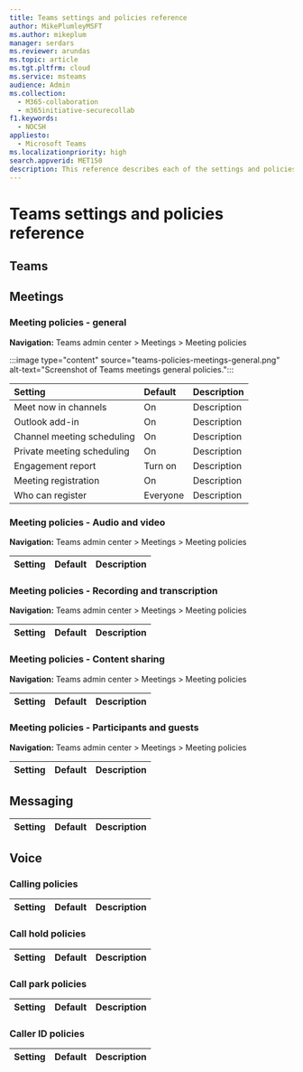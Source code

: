 ```yaml
---
title: Teams settings and policies reference
author: MikePlumleyMSFT
ms.author: mikeplum
manager: serdars
ms.reviewer: arundas
ms.topic: article
ms.tgt.pltfrm: cloud
ms.service: msteams
audience: Admin
ms.collection: 
  - M365-collaboration
  - m365initiative-securecollab
f1.keywords: 
  - NOCSH
appliesto: 
  - Microsoft Teams
ms.localizationpriority: high
search.appverid: MET150
description: This reference describes each of the settings and policies available in Microsoft Teams
---
```


# Teams settings and policies reference


## Teams




## Meetings

### Meeting policies - general

**Navigation:** Teams admin center > Meetings > Meeting policies

:::image type="content" source="teams-policies-meetings-general.png" alt-text="Screenshot of Teams meetings general policies.":::

| Setting | Default | Description |
|:-----|:-----|:-----|
|Meet now in channels|On|Description|
|Outlook add-in|On|Description|
|Channel meeting scheduling|On|Description|
|Private meeting scheduling|On|Description|
|Engagement report|Turn on|Description|
|Meeting registration|On|Description|
|Who can register|Everyone|Description|

### Meeting policies - Audio and video

**Navigation:** Teams admin center > Meetings > Meeting policies

| Setting | Default | Description |
|:-----|:-----|:-----|

### Meeting policies - Recording and transcription

**Navigation:** Teams admin center > Meetings > Meeting policies

| Setting | Default | Description |
|:-----|:-----|:-----|

### Meeting policies - Content sharing

**Navigation:** Teams admin center > Meetings > Meeting policies

| Setting | Default | Description |
|:-----|:-----|:-----|

### Meeting policies - Participants and guests

**Navigation:** Teams admin center > Meetings > Meeting policies

| Setting | Default | Description |
|:-----|:-----|:-----|

## Messaging

| Setting | Default | Description |
|:-----|:-----|:-----|

## Voice

### Calling policies

| Setting | Default | Description |
|:-----|:-----|:-----|


### Call hold policies

| Setting | Default | Description |
|:-----|:-----|:-----|

### Call park policies

| Setting | Default | Description |
|:-----|:-----|:-----|

### Caller ID policies

| Setting | Default | Description |
|:-----|:-----|:-----|


